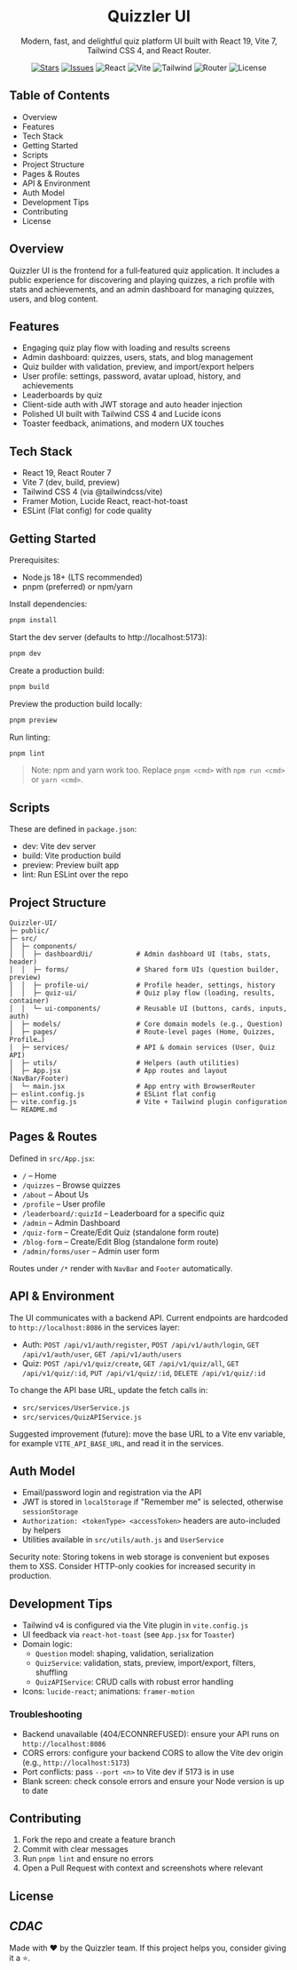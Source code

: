 <div align="center">

# Quizzler UI

Modern, fast, and delightful quiz platform UI built with React 19, Vite 7, Tailwind CSS 4, and React Router.

[![Stars](https://img.shields.io/github/stars/Quizzler-Co/Quizzler-UI?style=flat&logo=github)](https://github.com/Quizzler-Co/Quizzler-UI/stargazers)
[![Issues](https://img.shields.io/github/issues/Quizzler-Co/Quizzler-UI)](https://github.com/Quizzler-Co/Quizzler-UI/issues)
![React](https://img.shields.io/badge/React-19-61DAFB?logo=react&logoColor=061e26)
![Vite](https://img.shields.io/badge/Vite-7-646CFF?logo=vite&logoColor=fff)
![Tailwind](https://img.shields.io/badge/TailwindCSS-4-38B2AC?logo=tailwindcss&logoColor=fff)
![Router](https://img.shields.io/badge/React%20Router-7-CA4245?logo=reactrouter&logoColor=fff)
![License](https://img.shields.io/badge/license-TBD-lightgrey)

</div>

## Table of Contents

- Overview
- Features
- Tech Stack
- Getting Started
- Scripts
- Project Structure
- Pages & Routes
- API & Environment
- Auth Model
- Development Tips
- Contributing
- License

## Overview

Quizzler UI is the frontend for a full‑featured quiz application. It includes a public experience for discovering and playing quizzes, a rich profile with stats and achievements, and an admin dashboard for managing quizzes, users, and blog content.

## Features

- Engaging quiz play flow with loading and results screens
- Admin dashboard: quizzes, users, stats, and blog management
- Quiz builder with validation, preview, and import/export helpers
- User profile: settings, password, avatar upload, history, and achievements
- Leaderboards by quiz
- Client-side auth with JWT storage and auto header injection
- Polished UI built with Tailwind CSS 4 and Lucide icons
- Toaster feedback, animations, and modern UX touches

## Tech Stack

- React 19, React Router 7
- Vite 7 (dev, build, preview)
- Tailwind CSS 4 (via @tailwindcss/vite)
- Framer Motion, Lucide React, react-hot-toast
- ESLint (Flat config) for code quality

## Getting Started

Prerequisites:

- Node.js 18+ (LTS recommended)
- pnpm (preferred) or npm/yarn

Install dependencies:

```powershell
pnpm install
```

Start the dev server (defaults to http://localhost:5173):

```powershell
pnpm dev
```

Create a production build:

```powershell
pnpm build
```

Preview the production build locally:

```powershell
pnpm preview
```

Run linting:

```powershell
pnpm lint
```

> Note: npm and yarn work too. Replace `pnpm <cmd>` with `npm run <cmd>` or `yarn <cmd>`.

## Scripts

These are defined in `package.json`:

- dev: Vite dev server
- build: Vite production build
- preview: Preview built app
- lint: Run ESLint over the repo

## Project Structure

```
Quizzler-UI/
├─ public/
├─ src/
│  ├─ components/
│  │  ├─ dashboardUi/           # Admin dashboard UI (tabs, stats, header)
│  │  ├─ forms/                 # Shared form UIs (question builder, preview)
│  │  ├─ profile-ui/            # Profile header, settings, history
│  │  ├─ quiz-ui/               # Quiz play flow (loading, results, container)
│  │  └─ ui-components/         # Reusable UI (buttons, cards, inputs, auth)
│  ├─ models/                   # Core domain models (e.g., Question)
│  ├─ pages/                    # Route-level pages (Home, Quizzes, Profile…)
│  ├─ services/                 # API & domain services (User, Quiz API)
│  ├─ utils/                    # Helpers (auth utilities)
│  ├─ App.jsx                   # App routes and layout (NavBar/Footer)
│  └─ main.jsx                  # App entry with BrowserRouter
├─ eslint.config.js             # ESLint flat config
├─ vite.config.js               # Vite + Tailwind plugin configuration
└─ README.md
```

## Pages & Routes

Defined in `src/App.jsx`:

- `/` – Home
- `/quizzes` – Browse quizzes
- `/about` – About Us
- `/profile` – User profile
- `/leaderboard/:quizId` – Leaderboard for a specific quiz
- `/admin` – Admin Dashboard
- `/quiz-form` – Create/Edit Quiz (standalone form route)
- `/blog-form` – Create/Edit Blog (standalone form route)
- `/admin/forms/user` – Admin user form

Routes under `/*` render with `NavBar` and `Footer` automatically.

## API & Environment

The UI communicates with a backend API. Current endpoints are hardcoded to `http://localhost:8086` in the services layer:

- Auth: `POST /api/v1/auth/register`, `POST /api/v1/auth/login`, `GET /api/v1/auth/user`, `GET /api/v1/auth/users`
- Quiz: `POST /api/v1/quiz/create`, `GET /api/v1/quiz/all`, `GET /api/v1/quiz/:id`, `PUT /api/v1/quiz/:id`, `DELETE /api/v1/quiz/:id`

To change the API base URL, update the fetch calls in:

- `src/services/UserService.js`
- `src/services/QuizAPIService.js`

Suggested improvement (future): move the base URL to a Vite env variable, for example `VITE_API_BASE_URL`, and read it in the services.

## Auth Model

- Email/password login and registration via the API
- JWT is stored in `localStorage` if "Remember me" is selected, otherwise `sessionStorage`
- `Authorization: <tokenType> <accessToken>` headers are auto-included by helpers
- Utilities available in `src/utils/auth.js` and `UserService`

Security note: Storing tokens in web storage is convenient but exposes them to XSS. Consider HTTP-only cookies for increased security in production.

## Development Tips

- Tailwind v4 is configured via the Vite plugin in `vite.config.js`
- UI feedback via `react-hot-toast` (see `App.jsx` for `Toaster`)
- Domain logic:
  - `Question` model: shaping, validation, serialization
  - `QuizService`: validation, stats, preview, import/export, filters, shuffling
  - `QuizAPIService`: CRUD calls with robust error handling
- Icons: `lucide-react`; animations: `framer-motion`

### Troubleshooting

- Backend unavailable (404/ECONNREFUSED): ensure your API runs on `http://localhost:8086`
- CORS errors: configure your backend CORS to allow the Vite dev origin (e.g., `http://localhost:5173`)
- Port conflicts: pass `--port <n>` to Vite dev if 5173 is in use
- Blank screen: check console errors and ensure your Node version is up to date

## Contributing

1. Fork the repo and create a feature branch
2. Commit with clear messages
3. Run `pnpm lint` and ensure no errors
4. Open a Pull Request with context and screenshots where relevant

## License

***CDAC***
---

Made with ❤️ by the Quizzler team. If this project helps you, consider giving it a ⭐.
